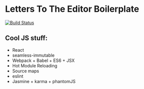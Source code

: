 # Letters To The Editor Boilerplate

[![Build Status](https://snap-ci.com/solarcitizens/letters-to-the-editor/branch/master/build_image)](https://snap-ci.com/solarcitizens/letters-to-the-editor/branch/master)

## Cool JS stuff:
  * React
  * seamless-immutable
  * Webpack + Babel + ES6 + JSX
  * Hot Module Reloading
  * Source maps
  * eslint
  * Jasmine + karma + phantomJS


